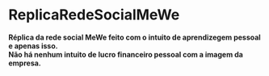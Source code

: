 # ReplicaRedeSocialMeWe

**Réplica da rede social MeWe feito com o intuito de aprendizegem pessoal e apenas isso.<br/>Não há nenhum intuito de lucro financeiro pessoal com a imagem da empresa.**
